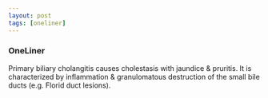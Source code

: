 ```yaml
---
layout: post
tags: [oneliner]
---
```



### OneLiner

Primary biliary cholangitis causes cholestasis with jaundice & pruritis. It is characterized by inflammation & granulomatous destruction of the small bile ducts (e.g. Florid duct lesions).
